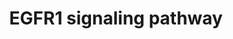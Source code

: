 ---
annotations:
- id: PW:0000170
  parent: signaling pathway
  type: Pathway Ontology
  value: epidermal growth factor/neuregulin signaling pathway
authors:
- A.Pandey
- MaintBot
- Michiel
- AlexanderPico
- Christine Chichester
- Jmelius
- Eweitz
citedin:
- link: PMC7339012
  title: Hematopoietic stem-cell senescence and myocardial repair - Coronary artery
    disease genotype/phenotype analysis of post-MI myocardial regeneration response
    induced by CABG/CD133+ bone marrow hematopoietic stem cell treatment in RCT PERFECT
    Phase 3 (2020)
- link: 10.1038/mtm.2014.7
  title: Proteomic profiling of salivary gland after nonviral gene transfer mediated
    by conventional plasmids and minicircles (2014)
description: 'The androgen receptor is a member of the nuclear receptor family of
  ligand activated transcription factors. These receptors bind to steroid hormones,
  thyroid hormone, retinoids and vitamin D among others, dimerize and bind to DNA.
  Its ligands include testosterone, dehydroepiandrosterone and androstenedione. Stimulation
  of the receptor activates the SMAD signaling module.  Source: http://www.netpath.org/pathways?path_id=NetPath_4'
last-edited: 2021-05-23
organisms:
- Mus musculus
redirect_from:
- /index.php/Pathway:WP572
- /instance/WP572
- /instance/WP572_r117874
revision: r117874
schema-jsonld:
- '@context': https://schema.org/
  '@id': https://wikipathways.github.io/pathways/WP572.html
  '@type': Dataset
  creator:
    '@type': Organization
    name: WikiPathways
  description: 'The androgen receptor is a member of the nuclear receptor family of
    ligand activated transcription factors. These receptors bind to steroid hormones,
    thyroid hormone, retinoids and vitamin D among others, dimerize and bind to DNA.
    Its ligands include testosterone, dehydroepiandrosterone and androstenedione.
    Stimulation of the receptor activates the SMAD signaling module.  Source: http://www.netpath.org/pathways?path_id=NetPath_4'
  keywords:
  - 2900057D21Rik
  - ABI1
  - ATF1
  - Akt1
  - Ap2a1
  - Araf
  - Arf4
  - Bcar1
  - Camk2a
  - Casp9
  - Cav1
  - Cav2
  - Cbl
  - Cblb
  - Cblc
  - Cdc42
  - Ceacam1
  - Cebpa
  - Cebpb
  - Creb1
  - Crk
  - Crkl
  - Csk
  - Ctnnd1
  - Ddef1
  - Dip3b
  - Dnm1
  - Dok2
  - Dusp1
  - EPPK1
  - Eef1a1
  - Egf
  - Egfr
  - Elf3
  - Elk1
  - Elk4
  - Epn1
  - Eps15
  - Eps15l1
  - Eps8
  - Errfi1
  - Fos
  - Foxo1
  - Gab1
  - Gab2
  - Git1
  - Gja1
  - Grb10
  - Grb14
  - Grb2
  - Grb7
  - Hat1
  - Hdac1
  - Hdh
  - Hip1
  - Hras1
  - Inppl1
  - Itch
  - Jak1
  - Jak2
  - Jun
  - Jund1
  - Kras
  - Krt1-17
  - Krt1-18
  - Krt2-7
  - Krt2-8
  - LOC382523
  - MAP3K1
  - Map2k1
  - Map2k2
  - Map2k3
  - Map2k5
  - Map2k7
  - Map3k14
  - Map3k2
  - Map3k3
  - Map3k4
  - Mapk1
  - Mapk14
  - Mapk3
  - Mapk7
  - Mapk8
  - Mcf2
  - Mta2
  - Myc
  - Nck1
  - Nck2
  - Ndufa13
  - Nras
  - PIK3R1
  - Pak1
  - Pebp1
  - Pik3c2b
  - Pik3ca
  - Pik3cb
  - Pik3cd
  - Pik3cg
  - Pik3r2
  - Pik3r3
  - Pitpna
  - Pkn2
  - Plcg1
  - Plcg2
  - Pld1
  - Pld2
  - Plec1
  - Plscr1
  - Prkar1a
  - Prkca
  - Prkcb1
  - Prkci
  - Prkcm
  - Prkcz
  - Ptk2b
  - Ptk6
  - Ptpn11
  - Ptpn12
  - Ptpn5
  - Ptpn6
  - Ptprr
  - Pxn
  - Rab5a
  - Rac1
  - Raf1
  - Ralb
  - Ralbp1
  - Ralgds
  - Rasa1
  - Rbbp7
  - Reps1
  - Reps2
  - Rfxank
  - Rgs16
  - Ripk1
  - Rps6ka1
  - Rps6ka2
  - Rps6ka3
  - Rps6ka5
  - Sh2d3c
  - Sh3bgrl
  - Sh3gl2
  - Sh3gl3
  - Sh3kbp1
  - Shc1
  - Shoc2
  - Sin3a
  - Smad2
  - Smad3
  - Snca
  - Snrpd2
  - Socs1
  - Socs3
  - Sos1
  - Sos2
  - Sp1
  - Spry2
  - Src
  - Stat1
  - Stat2
  - Stat3
  - Stat5a
  - Stat5b
  - Stxbp1
  - Tgif
  - Tieg3
  - Tnip1
  - Tnk2
  - Usp6nl
  - Vav1
  - Vav2
  - Vav3
  - Wasl
  - Wnk1
  - Ywhab
  - Zfp259
  license: CC0
  name: EGFR1 signaling pathway
seo: CreativeWork
title: EGFR1 signaling pathway
wpid: WP572
---